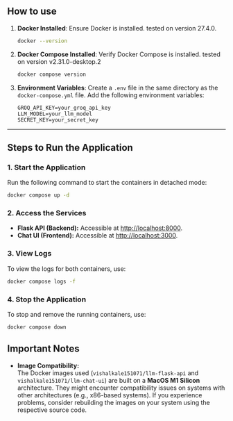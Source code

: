 
## **How to use**
1. **Docker Installed**: Ensure Docker is installed. tested on version 27.4.0.
   ```bash
   docker --version
   ```
2. **Docker Compose Installed**: Verify Docker Compose is installed. tested on version v2.31.0-desktop.2
   ```bash
   docker compose version
   ```
3. **Environment Variables**: Create a `.env` file in the same directory as the `docker-compose.yml` file. Add the following environment variables:
   ```env
   GROQ_API_KEY=your_groq_api_key
   LLM_MODEL=your_llm_model
   SECRET_KEY=your_secret_key
   ```

---

## **Steps to Run the Application**

### 1. **Start the Application**
Run the following command to start the containers in detached mode:
```bash
docker compose up -d
```

### 2. **Access the Services**
- **Flask API (Backend):** Accessible at [http://localhost:8000](http://localhost:8000).  
- **Chat UI (Frontend):** Accessible at [http://localhost:3000](http://localhost:3000).

### 3. **View Logs**
To view the logs for both containers, use:
```bash
docker compose logs -f
```

### 4. **Stop the Application**
To stop and remove the running containers, use:
```bash
docker compose down
```

## **Important Notes**
- **Image Compatibility:**  
  The Docker images used (`vishalkale151071/llm-flask-api` and `vishalkale151071/llm-chat-ui`) are built on a **MacOS M1 Silicon** architecture. They might encounter compatibility issues on systems with other architectures (e.g., x86-based systems). If you experience problems, consider rebuilding the images on your system using the respective source code.
